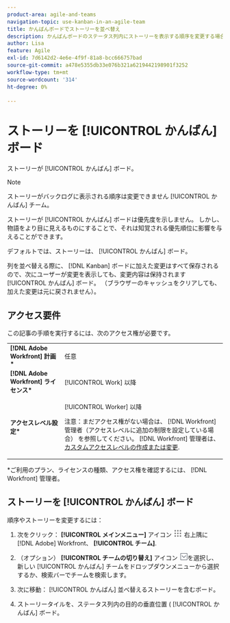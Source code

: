 ```yaml
---
product-area: agile-and-teams
navigation-topic: use-kanban-in-an-agile-team
title: かんばんボードでストーリーを並べ替え
description: かんばんボードのステータス列内にストーリーを表示する順序を変更する場合があります。
author: Lisa
feature: Agile
exl-id: 7d6142d2-4e6e-4f9f-81a8-bcc666757bad
source-git-commit: a478e5355db33e076b321a6219442198901f3252
workflow-type: tm+mt
source-wordcount: '314'
ht-degree: 0%

---
```


# ストーリーを [!UICONTROL かんばん] ボード

ストーリーが [!UICONTROL かんばん] ボード。

>[!NOTE]
>
>ストーリーがバックログに表示される順序は変更できません [!UICONTROL かんばん] チーム。

ストーリーが [!UICONTROL かんばん] ボードは優先度を示しません。 しかし、物語をより目に見えるものにすることで、それは知覚される優先順位に影響を与えることができます。

デフォルトでは、ストーリーは、 [!UICONTROL かんばん] ボード。

列を並べ替える際に、 [!DNL Kanban] ボードに加えた変更はすべて保存されるので、次にユーザーが変更を表示しても、変更内容は保持されます [!UICONTROL かんばん] ボード。 （ブラウザーのキャッシュをクリアしても、加えた変更は元に戻されません）。

## アクセス要件

この記事の手順を実行するには、次のアクセス権が必要です。

<table style="table-layout:auto"> 
 <col> 
 <col> 
 <tbody> 
  <tr> 
   <td role="rowheader"><strong>[!DNL Adobe Workfront] 計画*</strong></td> 
   <td> <p>任意</p> </td> 
  </tr> 
  <tr> 
   <td role="rowheader"><strong>[!DNL Adobe Workfront] ライセンス*</strong></td> 
   <td> <p>[!UICONTROL Work] 以降</p> </td> 
  </tr> 
  <tr> 
   <td role="rowheader"><strong>アクセスレベル設定*</strong></td> 
   <td> <p>[!UICONTROL Worker] 以降</p> <p>注意：まだアクセス権がない場合は、 [!DNL Workfront] 管理者（アクセスレベルに追加の制限を設定している場合） を参照してください。 [!DNL Workfront] 管理者は、 <a href="../../administration-and-setup/add-users/configure-and-grant-access/create-modify-access-levels.md" class="MCXref xref">カスタムアクセスレベルの作成または変更</a>.</p> </td> 
  </tr> 
 </tbody> 
</table>

&#42;ご利用のプラン、ライセンスの種類、アクセス権を確認するには、 [!DNL Workfront] 管理者。

## ストーリーを [!UICONTROL かんばん] ボード

順序やストーリーを変更するには：

1. 次をクリック： **[!UICONTROL メインメニュー]** アイコン ![](assets/main-menu-icon.png) 右上隅に [!DNL Adobe] Workfront、 **[!UICONTROL チーム]**.

1. （オプション） **[!UICONTROL チームの切り替え]** アイコン ![チームを切り替えアイコン](assets/switch-team-icon.png)を選択し、新しい [!UICONTROL かんばん] チームをドロップダウンメニューから選択するか、検索バーでチームを検索します。

1. 次に移動： [!UICONTROL かんばん] 並べ替えるストーリーを含むボード。
1. ストーリータイルを、ステータス列内の目的の垂直位置 ( [!UICONTROL かんばん] ボード。
